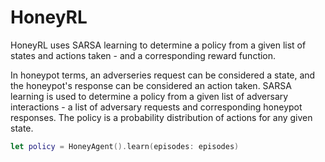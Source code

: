 # HoneyRL

HoneyRL uses SARSA learning to determine a policy from a given list of states and actions taken - and a corresponding reward function.

In honeypot terms, an adverseries request can be considered a state, and the honeypot's response can be considered an action taken. SARSA learning is used to determine a policy from a given list of adversary interactions - a list of adversary requests and corresponding honeypot responses. The policy is a probability distribution of actions for any given state.

```swift
let policy = HoneyAgent().learn(episodes: episodes)
```
